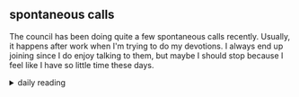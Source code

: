 ## spontaneous calls

The council has been doing quite a few spontaneous calls recently. Usually, it happens after work when I'm trying to do my devotions. I always end up joining since I do enjoy talking to them, but maybe I should stop because I feel like I have so little time these days.

<details markdown="1">
<summary>daily reading</summary>

| {{ page.date | date: "%B %-d, %Y" }} |
| :-------------: |
| [2 Sam. 14; 2 Cor. 7; Ezek. 21; Ps. 68]({% link _Bible/Bible-year-1.md %}) |
| [BC 30-31; HC 103-107; CD V: Art. 7-9]({% link _three_forms/three-forms-month-2.md %}) |
| [The Chalcedonian Definition](https://thewestminsterstandard.org/the-chalcedonian-creed/) |

</details>